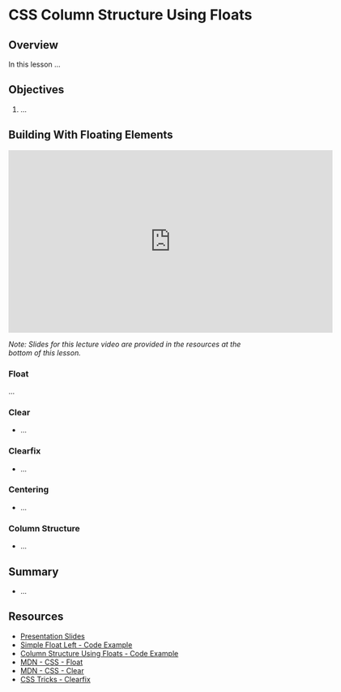 # CSS Column Structure Using Floats

## Overview

In this lesson ...

## Objectives

1. ...

## Building With Floating Elements

<iframe width="640" height="360" src="https://www.youtube.com/embed/videoseries?list=PLj148bJp5wiywPPfLywS2m2neYodtzsER" frameborder="0" allowfullscreen></iframe>

*Note: Slides for this lecture video are provided in the resources at the bottom of this lesson.*

### Float

...

### Clear

- ...

### Clearfix

- ...

### Centering

- ...

### Column Structure

- ...

## Summary

- ...

## Resources

- [Presentation Slides](https://docs.google.com/presentation/d/1UTUWDczUiDZ6byuhyHv0L3zJXQjdlnZheZXhRVLOL3Q/edit?usp=sharing)
- [Simple Float Left - Code Example](http://jsfiddle.net/flatiron_school/YXBnC/3/)
- [Column Structure Using Floats - Code Example](http://jsfiddle.net/flatiron_school/VGue9/)
- [MDN - CSS - Float](https://developer.mozilla.org/en-US/docs/Web/CSS/float)
- [MDN - CSS - Clear](https://developer.mozilla.org/en-US/docs/Web/CSS/clear)
- [CSS Tricks - Clearfix](https://css-tricks.com/snippets/css/clear-fix/)
